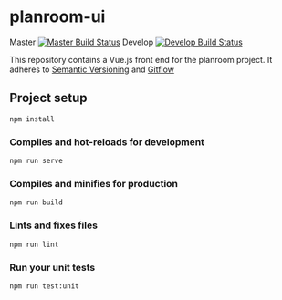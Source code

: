 # planroom-ui

Master [![Master Build Status](https://travis-ci.org/mjsmith11/planroom-ui.svg?branch=master)](https://travis-ci.org/mjsmith11/planroom-ui)
Develop [![Develop Build Status](https://travis-ci.org/mjsmith11/planroom-ui.svg?branch=develop)](https://travis-ci.org/mjsmith11/planroom-ui)

This repository contains a Vue.js front end for the planroom project.
It adheres to [Semantic Versioning](https://semver.org/) and [Gitflow](https://www.atlassian.com/git/tutorials/comparing-workflows/gitflow-workflow)

## Project setup
```
npm install
```

### Compiles and hot-reloads for development
```
npm run serve
```

### Compiles and minifies for production
```
npm run build
```

### Lints and fixes files
```
npm run lint
```

### Run your unit tests
```
npm run test:unit
```





